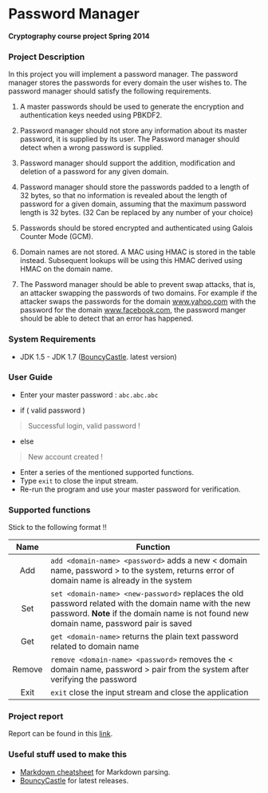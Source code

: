 Password Manager
==============
**Cryptography course project  Spring 2014**


### Project Description  ###

In this project you will implement a password manager. The password manager stores the passwords for every domain the user wishes to. The password manager should satisfy the following requirements.

1. A master passwords should be used to generate the encryption and authentication keys needed using PBKDF2.

2. Password manager should not store any information about its master password, it is supplied by its user. The Password manager should detect when a wrong password is supplied.

3. Password manager should support the addition, modification and deletion of a password for any given domain.

4. Password manager should store the passwords padded to a length of 32 bytes, so that no information is revealed about the length of password for a given domain, assuming that the maximum password length is 32 bytes. (32 Can be replaced by any number of your choice)

5. Passwords should be stored encrypted and authenticated using Galois Counter Mode (GCM).

6. Domain names are not stored. A MAC using HMAC is stored in the table instead. Subsequent lookups will be using this HMAC derived using HMAC on the domain name.

7. The Password manager should be able to prevent swap attacks, that is, an attacker swapping the passwords of two domains. For example if the attacker swaps the passwords for the domain www.yahoo.com with the password for the domain www.facebook.com, the password manger should be able to detect that an error has happened.


### System Requirements ###
+ JDK 1.5 - JDK 1.7 ([BouncyCastle](http://www.bouncycastle.org/latest_releases.html). latest version)


### User Guide ###
+ Enter your master password :
	``abc.abc.abc``

+ if ( valid password )
>Successful login, valid password !

+ else
>New account created !

+ Enter a series of the mentioned supported functions.
+ Type ``exit`` to close the input stream.
+ Re-run the program and use your master password for verification.



###  Supported functions ###

Stick to the following format !!

|   Name		|          Function        |
|:----------------:|--------------------------|
|   Add     | `add <domain-name> <password>` adds a new < domain name, password >  to the system, returns error of domain name is already in the system |
|   Set      | `set <domain-name> <new-password>` replaces the old password related with the domain name with the new password. **Note** if the domain name is not found new domain name, password pair is saved  |
|   Get   | `get <domain-name>` returns the plain text password related to domain name   |
|   Remove | `remove <domain-name> <password>` removes the   < domain name, password >  pair from the system after verifying the password    |
|  Exit | `exit` close the input stream and close the application |


###  Project report ###
Report can be found in this [link](https://github.com/jbt/markdown-editor).



### Useful stuff used to make this
 * [Markdown cheatsheet](https://github.com/adam-p/markdown-here/wiki/Markdown-Cheatsheet) for Markdown parsing.
 * [BouncyCastle](http://www.bouncycastle.org/latest_releases.html) for latest releases.

